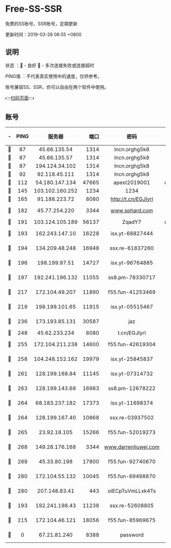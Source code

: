 # Free-SS-SSR

免费的SS账号、SSR账号，定期更新

更新时间：2019-03-28 06:55 +0800

## 说明

状态     ：🙂 - 良好 🙁 - 多次连接失败或连接超时

PING值   ：不代表真实使用中的速度，仅供参考。

账号兼容SS、SSR，你可以自由在两个软件中使用。

👉[扫码页面](https://liesauer.github.io/Free-SS-SSR/)👈

## 账号

|-|PING|服务器|端口|密码|加密方式|区域|
|:----:|:----:|:-----:|-----:|:----:|:----:|:----:|
|🙂|87|45.66.135.54|1314|lncn.orghg5k8|rc4|US|
|🙂|87|45.66.135.57|1314|lncn.orghg5k8|rc4|US|
|🙂|87|194.124.34.102|1314|lncn.orghg5k8|rc4|JP|
|🙂|92|92.118.45.111|1314|lncn.orghg5k8|rc4|GR|
|🙂|112|54.180.147.134|47665|apext2019001|chacha20|KR|
|🙂|145|103.102.160.252|1234|1234|rc4-md5|JP|
|🙂|165|91.188.223.72|8080|http://t.cn/EGJIyrl|rc4-md5|RU|
|🙂|182|45.77.254.220|3344|www.sphard.com|aes-256-cfb|SG|
|🙂|191|103.124.105.189|56137|ZqadY7|chacha20|US|
|🙂|193|162.243.147.10|16228|isx.yt-68827444|aes-256-cfb|US|
|🙂|194|134.209.48.248|16948|ssx.re-61837260|aes-256-cfb|US|
|🙂|196|198.199.97.51|14727|isx.yt-96764885|aes-256-cfb|US|
|🙂|197|192.241.196.132|11055|ss8.pm-78330717|aes-256-cfb|US|
|🙂|217|172.104.49.207|11890|f55.fun-41253469|aes-256-cfb|SG|
|🙂|219|198.199.101.65|11915|isx.yt-05515467|aes-256-cfb|US|
|🙂|236|173.193.85.131|30587|jaz|aes-256-cfb|US|
|🙂|248|45.62.233.234|8080|t.cn/EGJIyrl|rc4-md5|CA|
|🙂|255|172.104.211.238|14600|f55.fun-42619304|aes-256-cfb|US|
|🙂|258|104.248.152.162|19979|isx.yt-25845837|aes-256-cfb|SG|
|🙂|261|128.199.168.84|11145|isx.yt-07314732|aes-256-cfb|SG|
|🙂|263|128.199.143.68|16983|ss8.pm-12678222|aes-256-cfb|SG|
|🙂|264|68.183.237.182|17373|isx.yt-11698374|aes-256-cfb|SG|
|🙂|264|128.199.167.40|10868|ssx.re-03937502|aes-256-cfb|SG|
|🙂|265|23.92.18.105|15266|f55.fun-52019273|aes-256-cfb|US|
|🙂|268|149.28.176.168|3344|www.darrenliuwei.com|aes-256-cfb|AU|
|🙂|269|45.33.80.198|17800|f55.fun-92740670|aes-256-cfb|US|
|🙂|280|172.104.55.132|10045|f55.fun-69498870|aes-256-cfb|SG|
|🙂|280|207.148.83.41|443|oiECpTuVmLLxk4Ts|aes-256-cfb|AU|
|🙂|193|192.241.198.43|11238|ssx.re-52608805|aes-256-cfb|US|
|🙂|215|172.104.46.121|18056|f55.fun-85969675|aes-256-cfb|SG|
|🙁|0|67.21.81.240|8388|password|aes-256-cfb|US|
